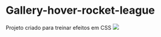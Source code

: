 # Gallery-hover-rocket-league
Projeto criado para treinar efeitos em CSS
<img src="img/rocket.gif">
